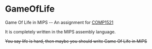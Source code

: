 # GameOfLife
Game Of Life in MIPS -- An assignment for [COMP1521](https://cgi.cse.unsw.edu.au/~cs1521/17s2/assigns/ass1/index.php)

It is completely written in the MIPS assembly language. 

~~You say life is hard, then maybe you should write Game Of Life in MIPS~~
